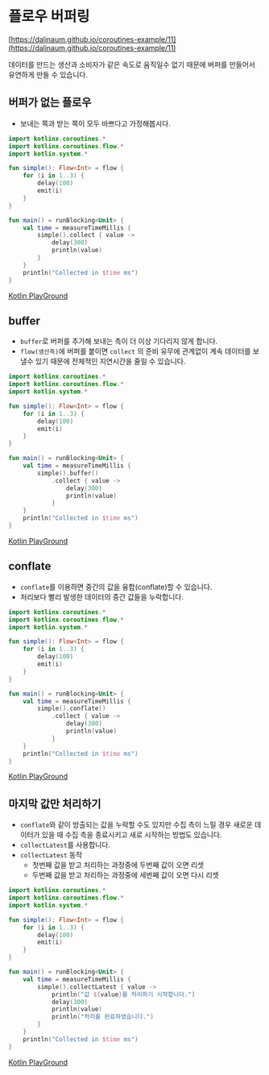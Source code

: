 # 플로우 버퍼링
[https://dalinaum.github.io/coroutines-example/11](https://dalinaum.github.io/coroutines-example/11)

데이터를 만드는 생산과 소비자가 같은 속도로 움직일수 없기 때문에 버퍼를 만들어서 유연하게 만들 수 있습니다.

## 버퍼가 없는 플로우

- 보내는 쪽과 받는 쪽이 모두 바쁘다고 가정해봅시다.

```kotlin
import kotlinx.coroutines.*
import kotlinx.coroutines.flow.*
import kotlin.system.*

fun simple(): Flow<Int> = flow {
    for (i in 1..3) {
        delay(100)
        emit(i)
    }
}

fun main() = runBlocking<Unit> { 
    val time = measureTimeMillis {
        simple().collect { value -> 
            delay(300)
            println(value)
        } 
    }
    println("Collected in $time ms")
}
```

[Kotlin PlayGround](https://pl.kotl.in/lNFwpSN5J)

## buffer

- `buffer`로 버퍼를 추가해 보내는 측이 더 이상 기다리지 않게 합니다.
- `flow(생산측)`에 버퍼를 붙이면 `collect` 의 준비 유무에 관계없이 계속 데이터를 보낼수 있기 때문에 전체적인 지연시간을 줄일 수 있습니다.

```kotlin
import kotlinx.coroutines.*
import kotlinx.coroutines.flow.*
import kotlin.system.*

fun simple(): Flow<Int> = flow {
    for (i in 1..3) {
        delay(100)
        emit(i)
    }
}

fun main() = runBlocking<Unit> { 
    val time = measureTimeMillis {
        simple().buffer()
            .collect { value -> 
                delay(300)
                println(value)
            } 
    }
    println("Collected in $time ms")
}
```

[Kotlin PlayGround](https://pl.kotl.in/zMQGVGjXu)

## conflate

- `conflate`를 이용하면 중간의 값을 융합(conflate)할 수 있습니다.
- 처리보다 빨리 발생한 데이터의 중간 값들을 누락합니다.

```kotlin
import kotlinx.coroutines.*
import kotlinx.coroutines.flow.*
import kotlin.system.*

fun simple(): Flow<Int> = flow {
    for (i in 1..3) {
        delay(100)
        emit(i)
    }
}

fun main() = runBlocking<Unit> { 
    val time = measureTimeMillis {
        simple().conflate()
            .collect { value -> 
                delay(300)
                println(value)
            } 
    }
    println("Collected in $time ms")
}
```

[Kotlin PlayGround](https://pl.kotl.in/v6gLkvpHS)

## 마지막 값만 처리하기

- `conflate`와 같이 방출되는 값을 누락할 수도 있지만 수집 측이 느릴 경우 새로운 데이터가 있을 때 수집 측을 종료시키고 새로 시작하는 방법도 있습니다.
- `collectLatest`를 사용합니다.
- `collectLatest` 동작
    - 첫번째 값을 받고 처리하는 과정중에 두번째 값이 오면 리셋
    - 두번째 값을 받고 처리하는 과정중에 세번째 값이 오면 다시 리셋

```kotlin
import kotlinx.coroutines.*
import kotlinx.coroutines.flow.*
import kotlin.system.*

fun simple(): Flow<Int> = flow {
    for (i in 1..3) {
        delay(100)
        emit(i)
    }
}

fun main() = runBlocking<Unit> { 
    val time = measureTimeMillis {
        simple().collectLatest { value -> 
            println("값 ${value}를 처리하기 시작합니다.")
            delay(300)
            println(value)
            println("처리를 완료하였습니다.")
        }
    }   
    println("Collected in $time ms")
}
```

[Kotlin PlayGround](https://pl.kotl.in/_smANQCY3)